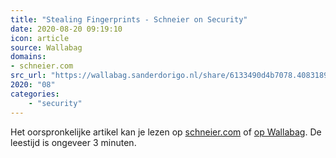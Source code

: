 ```yaml
---
title: "Stealing Fingerprints - Schneier on Security"
date: 2020-08-20 09:19:10
icon: article
source: Wallabag
domains:
- schneier.com
src_url: "https://wallabag.sanderdorigo.nl/share/6133490d4b7078.40831898"
2020: "08"
categories:
    - "security"
---
```

Het oorspronkelijke artikel kan je lezen op [schneier.com](https://www.schneier.com/blog/archives/2015/10/stealing_finger.html) of [op Wallabag](https://wallabag.sanderdorigo.nl/share/6133490d4b7078.40831898). De leestijd is ongeveer 3 minuten.